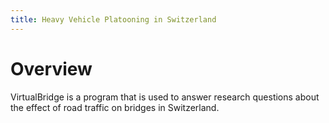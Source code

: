 ```yaml
---
title: Heavy Vehicle Platooning in Switzerland
---
```


# Overview

VirtualBridge is a program that is used to answer research questions about the effect of road traffic on bridges in Switzerland.
